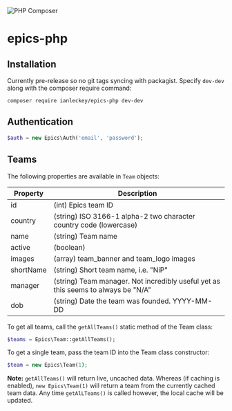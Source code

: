 ![PHP Composer](https://github.com/ianleckey/epics-php/workflows/PHP%20Composer/badge.svg)

# epics-php

## Installation

Currently pre-release so no git tags syncing with packagist. Specify `dev-dev` along with the composer require command:

`composer require ianleckey/epics-php dev-dev`

## Authentication

```php
$auth = new Epics\Auth('email', 'password');
```

## Teams

The following properties are available in `Team` objects:

| Property | Description |
| --- | --- |
| id | (int) Epics team ID |
| country | (string) ISO 3166-1 alpha-2 two character country code (lowercase) |
| name | (string) Team name |
| active | (boolean) |
| images | (array) team_banner and team_logo images |
| shortName | (string) Short team name, i.e. "NiP" |
| manager | (string) Team manager. Not incredibly useful yet as this seems to always be "N/A" |
| dob | (string) Date the team was founded. YYYY-MM-DD |


To get all teams, call the `getAllTeams()` static method of the Team class:

```php
$teams = Epics\Team::getAllTeams();
```

To get a single team, pass the team ID into the Team class constructor:

```php
$team = new Epics\Team(1);
```

**Note:** `getAllTeams()` will return live, uncached data. Whereas (if caching is enabled), `new Epics\Team(1)` will return a team from the currently cached team data. Any time `getAlLTeams()` is called however, the local cache will be updated.
